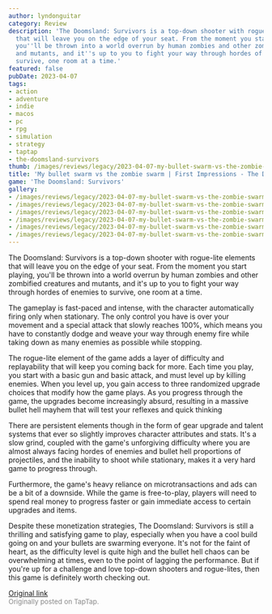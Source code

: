 ```yaml
---
author: lyndonguitar
category: Review
description: 'The Doomsland: Survivors is a top-down shooter with rogue-lite elements
  that will leave you on the edge of your seat. From the moment you start playing,
  you''ll be thrown into a world overrun by human zombies and other zombified creatures
  and mutants, and it''s up to you to fight your way through hordes of enemies to
  survive, one room at a time.'
featured: false
pubDate: 2023-04-07
tags:
- action
- adventure
- indie
- macos
- pc
- rpg
- simulation
- strategy
- taptap
- the-doomsland-survivors
thumb: /images/reviews/legacy/2023-04-07-my-bullet-swarm-vs-the-zombie-swarm--first-impressions---the-doomsland-survivors-0.avif
title: 'My bullet swarm vs the zombie swarm | First Impressions - The Doomsland: Survivors'
game: 'The Doomsland: Survivors'
gallery:
- /images/reviews/legacy/2023-04-07-my-bullet-swarm-vs-the-zombie-swarm--first-impressions---the-doomsland-survivors-0.avif
- /images/reviews/legacy/2023-04-07-my-bullet-swarm-vs-the-zombie-swarm--first-impressions---the-doomsland-survivors-1.avif
- /images/reviews/legacy/2023-04-07-my-bullet-swarm-vs-the-zombie-swarm--first-impressions---the-doomsland-survivors-2.avif
- /images/reviews/legacy/2023-04-07-my-bullet-swarm-vs-the-zombie-swarm--first-impressions---the-doomsland-survivors-3.avif
- /images/reviews/legacy/2023-04-07-my-bullet-swarm-vs-the-zombie-swarm--first-impressions---the-doomsland-survivors-4.avif
- /images/reviews/legacy/2023-04-07-my-bullet-swarm-vs-the-zombie-swarm--first-impressions---the-doomsland-survivors-5.avif
---
```

The Doomsland: Survivors is a top-down shooter with rogue-lite elements that will leave you on the edge of your seat. From the moment you start playing, you'll be thrown into a world overrun by human zombies and other zombified creatures and mutants, and it's up to you to fight your way through hordes of enemies to survive, one room at a time.

The gameplay is fast-paced and intense, with the character automatically firing only when stationary. The only control you have is over your movement and a special attack that slowly reaches 100%, which means you have to constantly dodge and weave your way through enemy fire while taking down as many enemies as possible while stopping.

The rogue-lite element of the game adds a layer of difficulty and replayability that will keep you coming back for more. Each time you play, you start with a basic gun and basic attack, and must level up by killing enemies. When you level up, you gain access to three randomized upgrade choices that modify how the game plays. As you progress through the game, the upgrades become increasingly absurd, resulting in a massive bullet hell mayhem that will test your reflexes and quick thinking

There are persistent elements though in the form of gear upgrade and talent systems that ever so slightly improves character attributes and stats. It's a slow grind, coupled with the game's unforgiving difficulty where you are almost always facing hordes of enemies and bullet hell proportions of projectiles, and the inability to shoot while stationary, makes it a very hard game to progress through.

Furthermore, the game's heavy reliance on microtransactions and ads can be a bit of a downside. While the game is free-to-play, players will need to spend real money to progress faster or gain immediate access to certain upgrades and items.

Despite these monetization strategies, The Doomsland: Survivors is still a thrilling and satisfying game to play, especially when you have a cool build going on and your bullets are swarming everyone. It's not for the faint of heart, as the difficulty level is quite high and the bullet hell chaos can be overwhelming at times, even to the point of lagging the performance. But if you're up for a challenge and love top-down shooters and rogue-lites, then this game is definitely worth checking out.

[Original link](https://www.taptap.io/post/5028522)<br><span style="font-size: 0.95em; color: #888;">Originally posted on TapTap.</span>